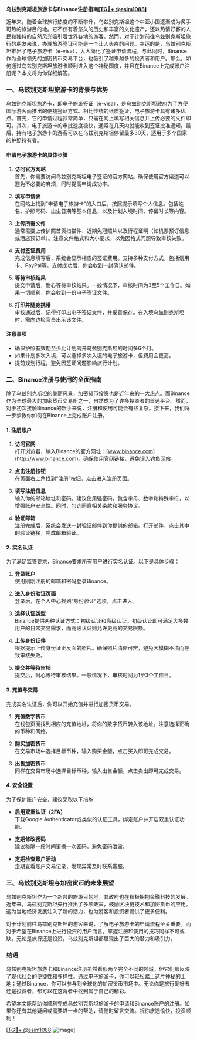 **乌兹别克斯坦旅游卡与Binance注册指南[[TG💪+ @esim1088](https://t.me/s/esim1088)]**

近年来，随着全球旅行热度的不断攀升，乌兹别克斯坦这个中亚小国逐渐成为炙手可热的旅游目的地。它不仅有着悠久的历史和丰富的文化遗产，还以热情好客的人民和独特的自然风光吸引着世界各地的游客。然而，对于计划前往乌兹别克斯坦旅行的朋友来说，办理旅游签证可能是一个让人头疼的问题。幸运的是，乌兹别克斯坦推出了电子旅游卡（e-visa），大大简化了签证申请流程。与此同时，Binance作为全球领先的加密货币交易平台，也吸引了越来越多的投资者和用户。那么，如何通过乌兹别克斯坦旅游卡顺利进入这个神秘国度，并且在Binance上完成账户注册呢？本文将为你详细解答。

### **一、乌兹别克斯坦旅游卡的背景与优势**

乌兹别克斯坦旅游卡，即电子旅游签证（e-visa），是乌兹别克斯坦政府为了方便国际游客而推出的便捷签证方式。相比传统的纸质签证，电子旅游卡具有诸多优点。首先，它的申请过程非常简单，只需在网上填写相关信息并上传必要的文件即可。其次，电子旅游卡的审批速度极快，通常在几天内就能收到签证批准通知。最后，持有电子旅游卡的游客可以在乌兹别克斯坦停留最多30天，适用于多个国家的护照持有者。

#### **申请电子旅游卡的具体步骤**

1. **访问官方网站**  
   首先，你需要访问乌兹别克斯坦电子签证的官方网站。确保使用官方渠道可以避免不必要的麻烦，同时提高申请成功率。

2. **填写申请表**  
   在网站上找到“申请电子旅游卡”的入口后，按照提示填写个人信息。包括姓名、护照号码、出生日期等基本信息，以及计划入境时间、停留时长等内容。

3. **上传所需文件**  
   通常需要上传护照首页扫描件、近期免冠照片以及行程证明（如机票预订信息或酒店预订单）。注意文件格式和大小要求，以免因格式问题导致审核失败。

4. **支付签证费用**  
   完成信息填写后，系统会显示相应的签证费用。支持多种支付方式，包括信用卡、PayPal等。支付成功后，你会收到一封确认邮件。

5. **等待审核结果**  
   提交申请后，耐心等待审核结果。一般情况下，审核时间为3至5个工作日。如果一切顺利，你会收到一份电子签证文件。

6. **打印并随身携带**  
   审核通过后，记得打印出电子签证文件，并妥善保存。在入境乌兹别克斯坦时，需向边检官员出示该文件。

#### **注意事项**

- 确保护照有效期至少比计划离开乌兹别克斯坦的时间多6个月。
- 如果计划多次入境，可以选择多次入境的电子旅游卡，但费用会更高。
- 提前规划行程，避免因签证问题影响旅行计划。

### **二、Binance注册与使用的全面指南**

除了乌兹别克斯坦的美丽风景，加密货币投资也是近年来的一大热点。而Binance作为全球最大的加密货币交易所之一，自然成为了许多投资者的首选平台。然而，对于初次接触Binance的新手来说，注册和使用可能会有些复杂。接下来，我们将一步步教你如何在Binance上完成账户注册。

#### **1. 注册账户**

1. **访问官网**  
   打开浏览器，输入Binance的官方网址：[www.binance.com](http://www.binance.com)。确保使用官网链接，避免误入钓鱼网站。

2. **点击注册按钮**  
   在页面右上角找到“注册”按钮，点击进入注册页面。

3. **填写注册信息**  
   输入你的邮箱地址和密码。建议使用强密码，包含字母、数字和特殊字符，以增强账户安全性。同时，勾选同意相关条款和服务协议。

4. **验证邮箱**  
   注册完成后，系统会发送一封验证邮件到你提供的邮箱。打开邮件，点击其中的验证链接，完成邮箱验证。

#### **2. 实名认证**

为了满足监管要求，Binance要求所有用户进行实名认证。以下是具体步骤：

1. **登录账户**  
   使用刚刚注册的邮箱和密码登录Binance。

2. **进入身份验证页面**  
   登录后，在个人中心找到“身份验证”选项，点击进入。

3. **选择认证类型**  
   Binance提供两种认证方式：初级认证和高级认证。初级认证即可满足大多数用户的日常交易需求，而高级认证则允许更高的交易限额。

4. **上传身份证件**  
   根据提示上传身份证正反面的照片。确保照片清晰可辨，避免因模糊不清而导致审核失败。

5. **提交并等待审核**  
   提交后，耐心等待审核结果。一般情况下，审核时间为1至3个工作日。

#### **3. 充值与交易**

完成实名认证后，你可以开始充值并进行加密货币交易。

1. **充值数字货币**  
   在钱包页面找到相应的充值地址，将你的数字货币转入该地址。注意选择正确的币种和网络。

2. **购买加密货币**  
   在交易市场中选择目标币种，输入购买金额，点击买入即可完成交易。

3. **出售加密货币**  
   同样在交易市场中选择目标币种，输入出售金额，点击卖出即可完成交易。

#### **4. 安全设置**

为了保护账户安全，建议采取以下措施：

- **启用双重认证（2FA）**  
  下载Google Authenticator或类似的认证工具，绑定账户并开启双重认证功能。

- **定期修改密码**  
  建议每隔一段时间更换一次密码，避免密码泄露。

- **定期检查账户活动**  
  定期查看账户交易记录，发现异常及时联系客服。

### **三、乌兹别克斯坦与加密货币的未来展望**

乌兹别克斯坦作为一个新兴的旅游目的地，其政府也在积极拥抱金融科技的发展。近年来，乌兹别克斯坦央行推出了多项政策，鼓励区块链技术和加密货币的应用。这为当地经济发展注入了新的活力，也为游客和投资者提供了更多便利。

对于计划前往乌兹别克斯坦的游客来说，了解电子旅游卡的申请流程至关重要。而对于希望在Binance上进行投资的用户而言，掌握注册和使用的技巧同样不可或缺。无论是旅行还是投资，乌兹别克斯坦都展现出了巨大的潜力和吸引力。

### **结语**

乌兹别克斯坦旅游卡和Binance注册虽然看似两个完全不同的领域，但它们都反映了现代社会的便捷性和多样性。通过电子旅游卡，你可以轻松踏上这片神秘的土地；通过Binance，你可以参与到全球化的加密货币市场中。无论你是旅行爱好者还是投资者，都可以在这两者中找到属于自己的精彩。

希望本文能帮助你顺利完成乌兹别克斯坦旅游卡的申请和Binance账户的注册。如果你还有其他疑问或需要进一步的帮助，请随时留言交流。祝你旅途愉快，投资顺利！

[[TG💪+ @esim1088](https://t.me/s/esim1088) ![Image](https://i.postimg.cc/4NQfJmqS/Snipaste-2025-05-13-00-14-12.png)]
